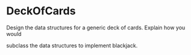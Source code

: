 # DeckOfCards
Design the data structures for a generic deck of cards. Explain how you would

subclass the data structures to implement blackjack.
